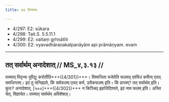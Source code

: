 ```yaml
---
title: ७७ टिप्पण्यः

---
```

- 4/297: E2: sūkara
- 4/298: Tait.S. 5.5.11.1
- 4/299: E2: vaitaṃ gṛhṇātīti
- 4/300: E2: vyavadhāraṇakalpanāyām api prāmāṇyam. evam

____________________________________________


## तत् सर्वार्थम् अनादेशात् // MS_४,३.१३ //

तस्मात् पितृभ्यः पूर्वेद्युः करोतीति+++({4/301})+++। विश्वजिता यजेतेति फलवद् एवंविधं कर्मेत्य् एतत् समधिगतम्। इदं तु सन्दिह्यते, किं सर्वफलम् एतत् कर्म, उतैकफलम् इति। किं प्राप्तम्? तत् सर्वार्थम् इति। कुतः? अनादेशात्, [५००]+++({4/302})+++ न किञ्चिद् इहातिदिश्यते, इदं नाम फलम् इति। अस्ति चेत्, विज्ञायेत। तस्मात् सर्वार्थम् अविशेषात्।